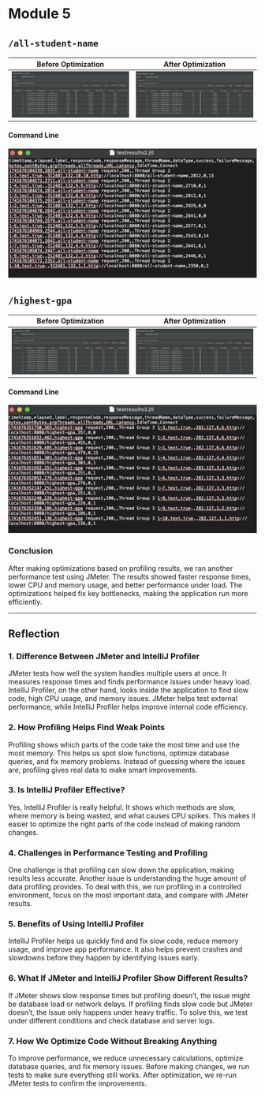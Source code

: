 # Module 5

## `/all-student-name`
| Before Optimization           | After Optimization               | 
 |-------------------------------|----------------------------------|
| ![alt text](images/jm2b4.png) | ![alt text](images/jm2after.png) |

#### Command Line
![alt text](images/cl2b4.png)


## `/highest-gpa`
| Before Optimization           | After Optimization               | 
 |-------------------------------|----------------------------------|
| ![alt text](images/jm3b4.png) | ![alt text](images/jm3after.png) |

#### Command Line
![alt text](images/cl3b4.png)

### Conclusion

After making optimizations based on profiling results, we ran another performance test using JMeter. The results showed faster response times, lower CPU and memory usage, and better performance under load. The optimizations helped fix key bottlenecks, making the application run more efficiently.

---

## Reflection

### 1. Difference Between JMeter and IntelliJ Profiler
JMeter tests how well the system handles multiple users at once. It measures response times and finds performance issues under heavy load. IntelliJ Profiler, on the other hand, looks inside the application to find slow code, high CPU usage, and memory issues. JMeter helps test external performance, while IntelliJ Profiler helps improve internal code efficiency.

### 2. How Profiling Helps Find Weak Points
Profiling shows which parts of the code take the most time and use the most memory. This helps us spot slow functions, optimize database queries, and fix memory problems. Instead of guessing where the issues are, profiling gives real data to make smart improvements.

### 3. Is IntelliJ Profiler Effective?
Yes, IntelliJ Profiler is really helpful. It shows which methods are slow, where memory is being wasted, and what causes CPU spikes. This makes it easier to optimize the right parts of the code instead of making random changes.

### 4. Challenges in Performance Testing and Profiling
One challenge is that profiling can slow down the application, making results less accurate. Another issue is understanding the huge amount of data profiling provides. To deal with this, we run profiling in a controlled environment, focus on the most important data, and compare with JMeter results.

### 5. Benefits of Using IntelliJ Profiler
IntelliJ Profiler helps us quickly find and fix slow code, reduce memory usage, and improve app performance. It also helps prevent crashes and slowdowns before they happen by identifying issues early.

### 6. What If JMeter and IntelliJ Profiler Show Different Results?
If JMeter shows slow response times but profiling doesn’t, the issue might be database load or network delays. If profiling finds slow code but JMeter doesn’t, the issue only happens under heavy traffic. To solve this, we test under different conditions and check database and server logs.

### 7. How We Optimize Code Without Breaking Anything
To improve performance, we reduce unnecessary calculations, optimize database queries, and fix memory issues. Before making changes, we run tests to make sure everything still works. After optimization, we re-run JMeter tests to confirm the improvements.

